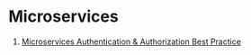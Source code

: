 # Microservices

1. [Microservices Authentication & Authorization Best Practice
](https://medium.com/tech-tajawal/microservice-authentication-and-authorization-solutions-e0e5e74b248a)
